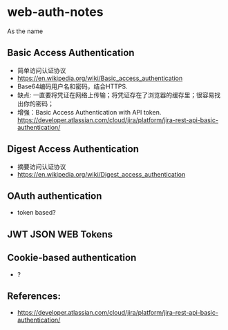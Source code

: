 # web-auth-notes
As the name

## Basic Access Authentication
* 简单访问认证协议
* https://en.wikipedia.org/wiki/Basic_access_authentication
* Base64编码用户名和密码，结合HTTPS.
* 缺点: 一直要将凭证在网络上传输；将凭证存在了浏览器的缓存里；很容易找出你的密码；
* 增强：Basic Access Authentication with API token. https://developer.atlassian.com/cloud/jira/platform/jira-rest-api-basic-authentication/

## Digest Access Authentication
* 摘要访问认证协议
* https://en.wikipedia.org/wiki/Digest_access_authentication

## OAuth authentication
* token based?

## JWT JSON WEB Tokens

## Cookie-based authentication
* ?

## References:
* https://developer.atlassian.com/cloud/jira/platform/jira-rest-api-basic-authentication/
